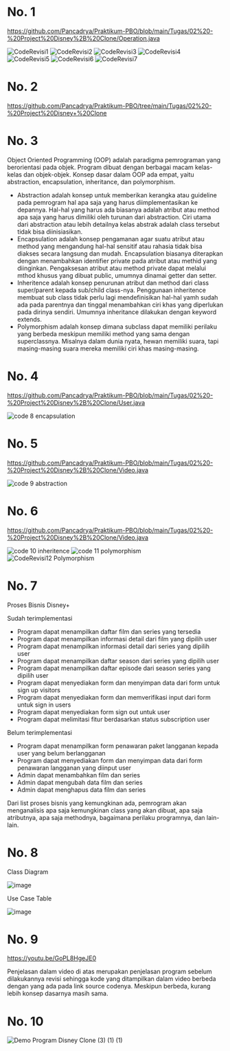 # No. 1
https://github.com/Pancadrya/Praktikum-PBO/blob/main/Tugas/02%20-%20Project%20Disney%2B%20Clone/Operation.java

![CodeRevisi1](https://github.com/Pancadrya/Praktikum-PBO/assets/94888050/773c2b8a-8e3b-4694-aa2b-460748ef34cf)
![CodeRevisi2](https://github.com/Pancadrya/Praktikum-PBO/assets/94888050/4a95ea0d-5c3f-4130-98d0-0cb66cb9f2eb)
![CodeRevisi3](https://github.com/Pancadrya/Praktikum-PBO/assets/94888050/4635e10c-22ea-43bc-9e78-0dfe35f1b75a)
![CodeRevisi4](https://github.com/Pancadrya/Praktikum-PBO/assets/94888050/7ff572a5-74fb-4ed6-8f86-fbab996e5d6b)
![CodeRevisi5](https://github.com/Pancadrya/Praktikum-PBO/assets/94888050/332abdd1-b3c8-4cbb-948c-eb63430ff511)
![CodeRevisi6](https://github.com/Pancadrya/Praktikum-PBO/assets/94888050/996c17c7-207c-4a1a-bb9d-283431cd0c40)
![CodeRevisi7](https://github.com/Pancadrya/Praktikum-PBO/assets/94888050/86ea3644-4086-4193-9813-88742d19b3e0)

# No. 2
https://github.com/Pancadrya/Praktikum-PBO/tree/main/Tugas/02%20-%20Project%20Disney+%20Clone

# No. 3
Object Oriented Programming (OOP) adalah paradigma pemrograman yang berorientasi pada objek. Program dibuat dengan berbagai macam kelas-kelas dan objek-objek. Konsep dasar dalam OOP ada empat, yaitu abstraction, encapsulation, inheritance, dan polymorphism.
- Abstraction adalah konsep untuk memberikan kerangka atau guideline pada pemrogram hal apa saja yang harus diimplementasikan ke depannya. Hal-hal yang harus ada biasanya adalah atribut atau method apa saja yang harus dimiliki oleh turunan dari abstraction. Ciri utama dari abstraction atau lebih detailnya kelas abstrak adalah class tersebut tidak bisa diinisiasikan.
- Encapsulation adalah konsep pengamanan agar suatu atribut atau method yang mengandung hal-hal sensitif atau rahasia tidak bisa diakses secara langsung dan mudah. Encapsulation biasanya diterapkan dengan menambahkan identifier private pada atribut atau methid yang diinginkan. Pengaksesan atribut atau method private dapat melalui mthod khusus yang dibuat public, umumnya dinamai getter dan setter.
- Inheritence adalah konsep penurunan atribut dan method dari class super/parent kepada sub/child class-nya. Penggunaan inheritence membuat sub class tidak perlu lagi mendefinisikan hal-hal yamh sudah ada pada parentnya dan tinggal menambahkan ciri khas yang diperlukan pada dirinya sendiri. Umumnya inheritance dilakukan dengan keyword extends.
- Polymorphism adalah konsep dimana subclass dapat memiliki perilaku yang berbeda meskipun memiliki method yang sama dengan superclassnya. Misalnya dalam dunia nyata, hewan memiliki suara, tapi masing-masing suara mereka memiliki ciri khas masing-masing.

# No. 4
https://github.com/Pancadrya/Praktikum-PBO/blob/main/Tugas/02%20-%20Project%20Disney%2B%20Clone/User.java

![code 8 encapsulation](https://github.com/Pancadrya/Praktikum-PBO/assets/94888050/c73bfaa2-6d74-48da-92ae-d581856ad263)

# No. 5
https://github.com/Pancadrya/Praktikum-PBO/blob/main/Tugas/02%20-%20Project%20Disney%2B%20Clone/Video.java

![code 9 abstraction](https://github.com/Pancadrya/Praktikum-PBO/assets/94888050/bba7e082-e0c4-4fad-a62a-0c97805abfd6)

# No. 6
https://github.com/Pancadrya/Praktikum-PBO/blob/main/Tugas/02%20-%20Project%20Disney%2B%20Clone/Video.java

![code 10 inheritence](https://github.com/Pancadrya/Praktikum-PBO/assets/94888050/6ba1c493-bdd8-4961-ad69-ff403892d5ae)
![code 11 polymorphism](https://github.com/Pancadrya/Praktikum-PBO/assets/94888050/58a02ec6-65f7-4688-834e-de9babbb1312)
![CodeRevisi12 Polymorphism](https://github.com/Pancadrya/Praktikum-PBO/assets/94888050/bfe3daf5-ecdc-4433-86be-7e54eea5ce9b)

# No. 7
Proses Bisnis Disney+

Sudah terimplementasi
- Program dapat menampilkan daftar film dan series yang tersedia
- Program dapat menampilkan informasi detail dari film yang dipilih user
- Program dapat menampilkan informasi detail dari series yang dipilih user
- Program dapat menampilkan daftar season dari series yang dipilih user
- Program dapat menampilkan daftar episode dari season series yang dipilih user
- Program dapat menyediakan form dan menyimpan data dari form untuk sign up visitors
- Program dapat menyediakan form dan memverifikasi input dari form untuk sign in users
- Program dapat menyediakan form sign out untuk user
- Program dapat melimitasi fitur berdasarkan status subscription user

Belum terimplementasi
- Program dapat menampilkan form penawaran paket langganan kepada user yang belum berlangganan
- Program dapat menyediakan form dan menyimpan data dari form penawaran langganan yang diinput user
- Admin dapat menambahkan film dan series
- Admin dapat mengubah data film dan series
- Admin dapat menghapus data film dan series

Dari list proses bisnis yang kemungkinan ada, pemrogram akan menganalisis apa saja kemungkinan class yang akan dibuat, apa saja atributnya, apa saja methodnya, bagaimana perilaku programnya, dan lain-lain.

# No. 8
Class Diagram

![image](https://github.com/Pancadrya/Praktikum-PBO/assets/94888050/a3d49176-c477-4698-acbf-c8527de8e2ea)

Use Case Table

![image](https://github.com/Pancadrya/Praktikum-PBO/assets/94888050/58e01979-e99d-410d-8510-ac5cfdda78a8)

# No. 9
https://youtu.be/GoPL8HgeJE0

Penjelasan dalam video di atas merupakan penjelasan program sebelum dilakukannya revisi sehingga kode yang ditampilkan dalam video berbeda dengan yang ada pada link source codenya. Meskipun berbeda, kurang lebih konsep dasarnya masih sama.

# No. 10
![Demo Program Disney Clone (3) (1) (1)](https://github.com/Pancadrya/Praktikum-PBO/assets/94888050/aa08766c-fcda-4b52-98dd-b3f35673d452)
